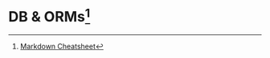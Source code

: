 # DB & ORMs[^1]


[^1]: [Markdown Cheatsheet](https://github.com/adam-p/markdown-here/wiki/Markdown-Cheatsheet)

